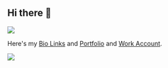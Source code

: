 ## Hi there 👋

![](https://komarev.com/ghpvc/?username=harshalkaigaonkar&color=blue)


Here's my [Bio Links](https://bio.link/harshalkaigaonkar) and [Portfolio](https://read.cv/harshalkaigaonkar) and [Work Account](https://github.com/harshal-growthx).

<img src="https://tenor.com/view/dj-khaled-another-one-point-wisdom-you-gif-5133380.gif" />
